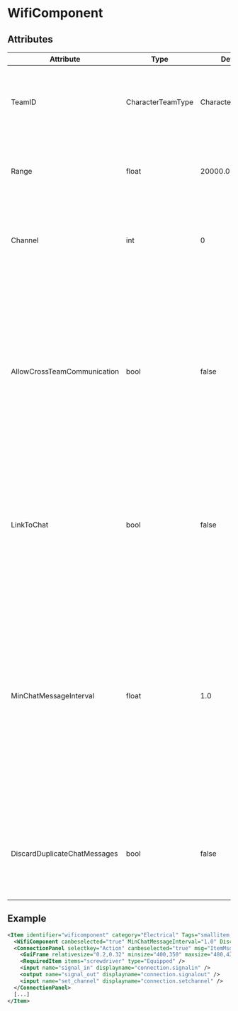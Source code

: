 # WifiComponent


## Attributes

| Attribute|Type|Default value|Description |
| ---|---|---|--- |
| TeamID|CharacterTeamType|CharacterTeamType.None|WiFi components can only communicate with components that have the same Team ID. |
| Range|float|20000.0|How close the recipient has to be to receive a signal from this WiFi component. |
| Channel|int|0|WiFi components can only communicate with components that use the same channel. |
| AllowCrossTeamCommunication|bool|false|Can the component communicate with wifi components in another team's submarine (e.g. enemy sub in Combat missions, respawn shuttle). Needs to be enabled on both the component transmitting the signal and the component receiving it. |
| LinkToChat|bool|false|If enabled, any signals received from another chat-linked wifi component are displayed as chat messages in the chatbox of the player holding the item. |
| MinChatMessageInterval|float|1.0|How many seconds have to pass between signals for a message to be displayed in the chatbox. Setting this to a very low value is not recommended, because it may cause an excessive amount of chat messages to be created if there are chat-linked wifi components that transmit a continuous signal. |
| DiscardDuplicateChatMessages|bool|false|If set to true, the component will only create chat messages when the received signal changes. |



## Example
```xml
<Item identifier="wificomponent" category="Electrical" Tags="smallitem,signal" maxstacksize="8" cargocontaineridentifier="metalcrate" scale="0.5" impactsoundtag="impact_metal_light" isshootable="true">
  <WifiComponent canbeselected="true" MinChatMessageInterval="1.0" DiscardDuplicateChatMessages="true" />
  <ConnectionPanel selectkey="Action" canbeselected="true" msg="ItemMsgRewireScrewdriver" hudpriority="10">
    <GuiFrame relativesize="0.2,0.32" minsize="400,350" maxsize="480,420" anchor="Center" style="ConnectionPanel" />
    <RequiredItem items="screwdriver" type="Equipped" />
    <input name="signal_in" displayname="connection.signalin" />
    <output name="signal_out" displayname="connection.signalout" />
    <input name="set_channel" displayname="connection.setchannel" />
  </ConnectionPanel>
  [...]
</Item>
```

